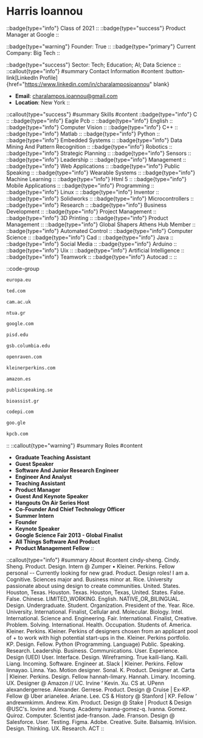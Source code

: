 # Harris Ioannou
::badge{type="info"}
Class of 2021
::
::badge{type="success"}
Product Manager at Google
::

::badge{type="warning"}
Founder: True
::
::badge{type="primary"}
Current Company: Big Tech
::

::badge{type="success"}
Sector: Tech; Education; AI; Data Science
::
::callout{type="info"}
#summary
Contact Information
#content
:button-link[LinkedIn Profile]{href="https://www.linkedin.com/in/charalamposioannou" blank}
- **Email**: charalampos.ioannou@gmail.com
- **Location**: New York
::

::callout{type="success"}
#summary
Skills
#content
::badge{type="info"}
C
::
::badge{type="info"}
Eagle Pcb
::
::badge{type="info"}
English
::
::badge{type="info"}
Computer Vision
::
::badge{type="info"}
C++
::
::badge{type="info"}
Matlab
::
::badge{type="info"}
Python
::
::badge{type="info"}
Embedded Systems
::
::badge{type="info"}
Data Mining And Pattern Recognition
::
::badge{type="info"}
Robotics
::
::badge{type="info"}
Strategic Planning
::
::badge{type="info"}
Sensors
::
::badge{type="info"}
Leadership
::
::badge{type="info"}
Management
::
::badge{type="info"}
Web Applications
::
::badge{type="info"}
Public Speaking
::
::badge{type="info"}
Wearable Systems
::
::badge{type="info"}
Machine Learning
::
::badge{type="info"}
Html 5
::
::badge{type="info"}
Mobile Applications
::
::badge{type="info"}
Programming
::
::badge{type="info"}
Linux
::
::badge{type="info"}
Inventor
::
::badge{type="info"}
Solidworks
::
::badge{type="info"}
Microcontrollers
::
::badge{type="info"}
Research
::
::badge{type="info"}
Business Development
::
::badge{type="info"}
Project Management
::
::badge{type="info"}
3D Printing
::
::badge{type="info"}
Product Management
::
::badge{type="info"}
Global Shapers Athens Hub Member
::
::badge{type="info"}
Automated Control
::
::badge{type="info"}
Computer Science
::
::badge{type="info"}
Cad
::
::badge{type="info"}
Java
::
::badge{type="info"}
Social Media
::
::badge{type="info"}
Arduino
::
::badge{type="info"}
Uix
::
::badge{type="info"}
Artificial Intelligence
::
::badge{type="info"}
Teamwork
::
::badge{type="info"}
Autocad
::
::

::code-group
```bash [European Commission]
europa.eu
```
```bash [TED]
ted.com
```
```bash [University of Cambridge]
cam.ac.uk
```
```bash [National Technical University of Athens]
ntua.gr
```
```bash [Google]
google.com
```
```bash [Plano Independent School District]
pisd.edu
```
```bash [Columbia School of Business]
gsb.columbia.edu
```
```bash [Open Raven]
openraven.com
```
```bash [Kleiner Perkins]
kleinerperkins.com
```
```bash [Amazon.com]
amazon.es
```
```bash [Public Speaking]
publicspeaking.se
```
```bash [BioAssist S.A.]
bioassist.gr
```
```bash [Codepi]
codepi.com
```
```bash [Google]
goo.gle
```
```bash [Kleiner Perkins Caufield & Byers]
kpcb.com
```
::
::callout{type="warning"}
#summary
Roles
#content
- **Graduate Teaching Assistant**
- **Guest Speaker**
- **Software And Junior Research Engineer**
- **Engineer And Analyst**
- **Teaching Assistant**
- **Product Manager**
- **Guest And Keynote Speaker**
- **Hangouts On Air Series Host**
- **Co-Founder And Chief Technology Officer**
- **Summer Intern**
- **Founder**
- **Keynote Speaker**
- **Google Science Fair 2013 - Global Finalist**
- **All Things Software And Product**
- **Product Management Fellow**
::

::callout{type="info"}
#summary
About
#content
cindy-sheng. Cindy. Sheng. Product. Design. Intern @ Zumper • Kleiner. Perkins. Fellow personal -- Currently looking for new grad. Product. Design roles! I am a. Cognitive. Sciences major and. Business minor at. Rice. University passionate about using design to create communities. United. States. Houston, Texas. Houston. Texas. Houston, Texas, United. States. False. False. Chinese. LIMITED_WORKING. English. NATIVE_OR_BILINGUAL. Design. Undergraduate. Student. Organization. President of the. Year. Rice. University. International. Finalist, Cellular and. Molecular. Biology. Intel. International. Science and. Engineering. Fair. International. Finalist, Creative. Problem. Solving. International. Health. Occupation. Students of. America. Kleiner. Perkins. Kleiner. Perkins of designers chosen from an applicant pool of + to work with high potential start-ups in the. Kleiner. Perkins portfolio. KP. Design. Fellow. Python (Programming. Language) Public. Speaking. Research. Leadership. Business. Communications. User. Experience. Design (UED) User. Interface. Design. Wireframing. True kaili-liang. Kaili. Liang. Incoming. Software. Engineer at. Slack | Kleiner. Perkins. Fellow linnayao. Linna. Yao. Motion designer. Sonal. K. Product. Designer at. Carta | Kleiner. Perkins. Design. Fellow hannah-limary. Hannah. Limary. Incoming. UX. Designer @ Amazon // UC. Irvine ‘ Kevin. Xu. CS at. UPenn alexandergerrese. Alexander. Gerrese. Product. Design @ Cruise | Ex-KP. Fellow @ Uber arianelee. Ariane. Lee. CS & History @ Stanford | KP. Fellow ‘ andrewmkimm. Andrew. Kim. Product. Design @ Stake | Product & Design @USC's. Iovine and. Young. Academy ivanna-gomez-q. Ivanna. Gomez. Quiroz. Computer. Scientist jade-franson. Jade. Franson. Design @ Salesforce. User. Testing. Figma. Adobe. Creative. Suite. Balsamiq. InVision. Design. Thinking. UX. Research. ACT
::

